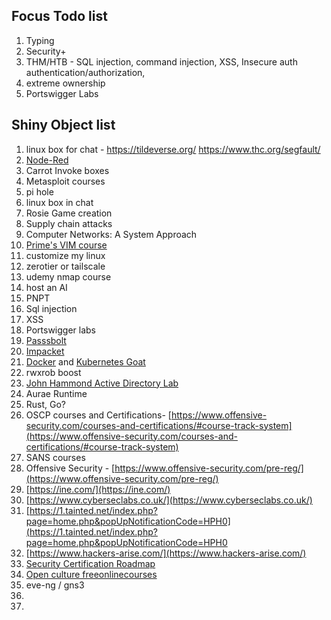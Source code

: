 ## Focus Todo list
1. Typing
2. Security+
3. THM/HTB - SQL injection, command injection, XSS, Insecure auth authentication/authorization, 
4. extreme ownership
5. Portswigger Labs 


## Shiny Object list
1. linux box for chat - https://tildeverse.org/ https://www.thc.org/segfault/
2. [Node-Red](https://nodered.org/docs/getting-started/local)
3. Carrot Invoke boxes
4. Metasploit courses
5. pi hole
6. linux box in chat
7. Rosie Game creation
8. Supply chain attacks
9. Computer Networks: A System Approach
10. [Prime's VIM course](https://frontendmasters.com/courses/vim-fundamentals/)
11. customize my linux 
12. zerotier or tailscale
13. udemy nmap course
14. host an AI
15. PNPT
16. Sql injection
17. XSS
18. Portswigger labs
19. [Passsbolt](https://www.passbolt.com/ce/ubuntu)
20. [Impacket](https://latesthackingnews.com/2023/05/22/impacket-cheatsheet-for-penetration-testers/#amp_tf=From%20%251%24s&aoh=16851841473163&csi=0&referrer=https%3A%2F%2Fwww.google.com&ampshare=https%3A%2F%2Flatesthackingnews.com%2F2023%2F05%2F22%2Fimpacket-cheatsheet-for-penetration-testers)
21. [Docker](https://docker-curriculum.com/#introduction) and [Kubernetes Goat](https://madhuakula.com/kubernetes-goat/docs/)
22. rwxrob boost
23. [John Hammond Active Directory Lab](https://www.youtube.com/playlist?list=PL1H1sBF1VAKVoU6Q2u7BBGPsnkn-rajlp)
24. Aurae Runtime
25. Rust, Go?
26. OSCP courses and Certifications- [https://www.offensive-security.com/courses-and-certifications/#course-track-system](https://www.offensive-security.com/courses-and-certifications/#course-track-system)    
27. SANS courses
28. Offensive Security - [https://www.offensive-security.com/pre-reg/](https://www.offensive-security.com/pre-reg/)  
29. [https://ine.com/](https://ine.com/)  
30. [https://www.cyberseclabs.co.uk/](https://www.cyberseclabs.co.uk/)  
31. [https://1.tainted.net/index.php?page=home.php&popUpNotificationCode=HPH0](https://1.tainted.net/index.php?page=home.php&popUpNotificationCode=HPH0
32. [https://www.hackers-arise.com/](https://www.hackers-arise.com/)
33. [Security Certification Roadmap](https://pauljerimy.com/security-certification-roadmap/)
34. [Open culture freeonlinecourses](https://www.openculture.com/freeonlinecourses)
35. eve-ng / gns3
36. 
37. 
